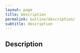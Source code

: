 ```yaml
---
layout: page
title: Description
permalink: outline/description/
subtitle: description
---
```


## Description 
